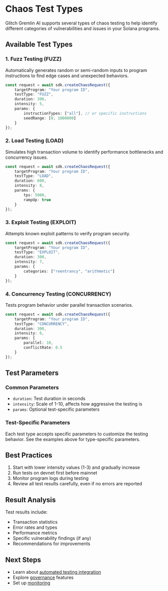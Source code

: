 # Chaos Test Types

Glitch Gremlin AI supports several types of chaos testing to help identify different categories of vulnerabilities and issues in your Solana programs.

## Available Test Types

### 1. Fuzz Testing (FUZZ)
Automatically generates random or semi-random inputs to program instructions to find edge cases and unexpected behaviors.

```typescript
const request = await sdk.createChaosRequest({
    targetProgram: "Your program ID",
    testType: "FUZZ",
    duration: 300,
    intensity: 5,
    params: {
        instructionTypes: ["all"], // or specific instructions
        seedRange: [0, 1000000]
    }
});
```

### 2. Load Testing (LOAD)
Simulates high transaction volume to identify performance bottlenecks and concurrency issues.

```typescript
const request = await sdk.createChaosRequest({
    targetProgram: "Your program ID",
    testType: "LOAD",
    duration: 600,
    intensity: 8,
    params: {
        tps: 5000,
        rampUp: true
    }
});
```

### 3. Exploit Testing (EXPLOIT)
Attempts known exploit patterns to verify program security.

```typescript
const request = await sdk.createChaosRequest({
    targetProgram: "Your program ID",
    testType: "EXPLOIT",
    duration: 300,
    intensity: 7,
    params: {
        categories: ["reentrancy", "arithmetic"]
    }
});
```

### 4. Concurrency Testing (CONCURRENCY)
Tests program behavior under parallel transaction scenarios.

```typescript
const request = await sdk.createChaosRequest({
    targetProgram: "Your program ID",
    testType: "CONCURRENCY",
    duration: 300,
    intensity: 6,
    params: {
        parallel: 10,
        conflictRate: 0.5
    }
});
```

## Test Parameters

### Common Parameters
- `duration`: Test duration in seconds
- `intensity`: Scale of 1-10, affects how aggressive the testing is
- `params`: Optional test-specific parameters

### Test-Specific Parameters
Each test type accepts specific parameters to customize the testing behavior. See the examples above for type-specific parameters.

## Best Practices

1. Start with lower intensity values (1-3) and gradually increase
2. Run tests on devnet first before mainnet
3. Monitor program logs during testing
4. Review all test results carefully, even if no errors are reported

## Result Analysis

Test results include:
- Transaction statistics
- Error rates and types
- Performance metrics
- Specific vulnerability findings (if any)
- Recommendations for improvements

## Next Steps
- Learn about [automated testing integration](./ci-cd.md)
- Explore [governance](./governance.md) features
- Set up [monitoring](./monitoring.md)
